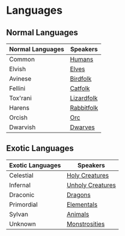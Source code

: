 # Languages

## Normal Languages

| Normal Languages | Speakers                            |
| ---------------- | ----------------------------------- |
| Common           | [Humans](../Humans.md)               |
| Elvish           | [Elves](../Elves.md)                  |
| Avinese          | [Birdfolk](../Birdfolk.md)          |
| Fellini          | [Catfolk](../Catfolk.md)            |
| Tox'rani         | [Lizardfolk](../Lizardfolk.md)      |
| Harens           | [Rabbitfolk](../Rabbitfolk.md)      |
| Orcish           | [Orc](../Elves.md#Deep%20Elf%20(Orc)) |
| Dwarvish         | [Dwarves](../Dwarves.md)              |

## Exotic Languages

| Exotic Languages | Speakers                                                                                           |
| ---------------- | -------------------------------------------------------------------------------------------------- |
| Celestial        | [Holy Creatures](../../../../Resources%20for%20GMs/Creatures/Creature%20Types/Holy%20Creature.md)     |
| Infernal         | [Unholy Creatures](../../../../Resources%20for%20GMs/Creatures/Creature%20Types/Unholy%20Creature.md) |
| Draconic         | [Dragons](../../../../Resources%20for%20GMs/Creatures/Creature%20Types/Dragon.md)                     |
| Primordial       | [Elementals](../../../../Resources%20for%20GMs/Creatures/Creature%20Types/Elemental.md)               |
| Sylvan           | [Animals](../../../../Resources%20for%20GMs/Creatures/Creature%20Types/Animal.md)                     |
| Unknown          | [Monstrosities](../../../../Resources%20for%20GMs/Creatures/Creature%20Types/Monstrosity.md)          |
